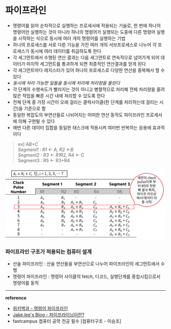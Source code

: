 # 파이프라인 
- 명령어를 읽어 순차적으로 실행하는 프로세서에 적용되는 기술로, 한 번에 하나의 명령어만 실행하는 것이 아니라 하나의 명령어가 실행되는 도중에 다른 명령어 실행을 시작하는 식으로 동시에 여러 개의 명령어를 실행하는 기법
- 하나의 프로세스를 서로 다른 기능을 가진 여러 개의 서브프로세스로 나누어 각 프로세스가 동시에 여러 데이터를 취급하도록 한다
- 각 세그먼트에서 수행된 연산 결과는 다음 세그먼트로 연속적으로 넘어가게 되어 데이터가 마지막 세그먼트를 통과하게 되면 최종적인 연산결과를 얻게 된다
- 각 세그먼트마다 레지스터가 있어 하나의 프로세스로 다양한 연산을 중복해서 할 수 있다
- _동시에 처리 가능한 일들을 동시에 처리해 처리량을 올린다_
- 각 단계의 수행속도가 빨라지는 것이 아니고 병렬적으로 처리해 전체 처리량을 올려 많은 작업을 빠른 시간 내에 처리할 수 있도록 한다
- 전체 단계 중 가장 시간이 오래 걸리는 클럭사이클(한 단계를 처리하는데 걸리는 시간)을 기준으로 함
- 동일한 복잡도의 부연산들로 나뉘어지는 어떠한 연산 동작도 파이프라인 프로세서에 의해 구현될 수 있다
- 매번 다른 데이터 집합을 동일한 태스크에 적용시켜 여러번 반복하는 응용에 효과적이다

>ex] A*B+C  
>Segment1 : R1 <- A, R2 <-B  
>Segment2 : R3 <- R1*R2, R4 <- C  
>Segment3 : R5 <- R3+R4

![출처 - 패스트캠퍼스 컴퓨터공학](https://github.com/yooooonk/TIL/blob/master/img/pipeline.PNG)

### 파이프라인 구조가 적용되는 컴퓨터 설계
- 산술 파이프라인 : 산술 연산들을 부연산으로 나누어 파이프라인의 세그먼트에서 수행
- 명령어 파이프라인 : 명령어 사이클의 fetch, 디코드, 실행단계를 중첩시킴으로서 명령어를 동작


---
__reference__
- [위키백과 - 명령어 파이프라인](https://ko.wikipedia.org/wiki/%EB%AA%85%EB%A0%B9%EC%96%B4_%ED%8C%8C%EC%9D%B4%ED%94%84%EB%9D%BC%EC%9D%B8)
- [Jake.lee's Blog - 파이프라이닝이란?](https://frontalnh.github.io/2018/04/07/%EC%BB%B4%ED%93%A8%ED%84%B0-%EA%B5%AC%EC%A1%B0-%ED%8C%8C%EC%9D%B4%ED%94%84%EB%9D%BC%EC%9D%B4%EB%8B%9D-%EC%9D%B4%EB%9E%80/)
 - fastcampus 컴퓨터 공학 전공 필수 [컴퓨터구조 - 이승조]    